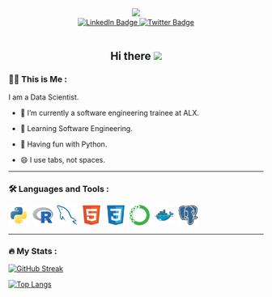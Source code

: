 
<!--introductory gif -->
<div id="header" align="center">
  <img src="https://media.giphy.com/media/RbDKaczqWovIugyJmW/giphy.gif" width="300"/>
</div>


<!--social media badges-->
<div id="badges" align="center">
  <a href="www.linkedin.com/in/r-owino">
    <img src="https://img.shields.io/badge/LinkedIn-blue?style=for-the-badge&logo=linkedin&logoColor=white" alt="LinkedIn Badge"/>
  </a>
  <a href="https://twitter.com/_RRW2">
    <img src="https://img.shields.io/badge/Twitter-blue?style=for-the-badge&logo=twitter&logoColor=white" alt="Twitter Badge"/>
  </a>
  <!--
  <a href="https://leetcode.com/BlvckRose_/">
    <img src="https://img.shields.io/badge/-LeetCode-FFA116?style=for-the-badge&logo=LeetCode&logoColor=black" alt="Leetcode Badge"/>
  </a>
  -->
  
</div>


<!--profile views stats-->
<div id="views" align="center">
  <img src="https://komarev.com/ghpvc/?username=R-Owino&style=flat-square&color=blue" alt=""/>
</div>


<!--greetings section-->
<h2 align="center">
  Hi there
  <img src="https://media.giphy.com/media/hvRJCLFzcasrR4ia7z/giphy.gif" width="30px"/>
</h2>


<!--banner section-->
<!-- <div align="center">
  <img src="https://media.giphy.com/media/dyzew7Py7bnW9DiJJj/giphy.gif" width="600" height="300"/>
</div> -->

<!--About me section-->


### :woman_technologist: This is Me :

I am a Data Scientist.

- :telescope: I’m currently a software engineering trainee at ALX.

- :seedling: Learning Software Engineering.

- 🥳 Having fun with Python.

- 😄 I use tabs, not spaces.
<!--
- :mailbox: Let's connect: [![Linkedin Badge](https://img.shields.io/badge/LinkedIn-blue?style=for-the-badge&logo=linkedin&logoColor=white)](www.linkedin.com/in/r-owino) and [![Twitter Badge](https://img.shields.io/badge/Twitter-blue?style=for-the-badge&logo=twitter&logoColor=white)](https://twitter.com/_RRW2)
-->

<!--tools and languages section-->
---

### :hammer_and_wrench: Languages and Tools :

<div>
  <img src="https://github.com/devicons/devicon/blob/master/icons/python/python-original.svg" title="Python" alt="Python" width="40" height="40"/>&nbsp;
  <img src="https://github.com/devicons/devicon/blob/master/icons/r/r-original.svg" title="R" alt="R" width="40" height="40"/>&nbsp;
  <img src="https://github.com/devicons/devicon/blob/master/icons/mysql/mysql-original.svg" title="MySQL"  alt="MySQL" width="40" height="40"/>&nbsp;
  <img src="https://github.com/devicons/devicon/blob/master/icons/html5/html5-original.svg" title="HTML5" alt="HTML5" width="40" height="40"/>&nbsp;
  <img src="https://github.com/devicons/devicon/blob/master/icons/css3/css3-original.svg" title="CSS3" alt="CSS3" width="40" height="40"/>&nbsp;
  <img src="https://github.com/devicons/devicon/blob/master/icons/anaconda/anaconda-original.svg" title="Anaconda" alt="Anaconda" width="40" height="40"/>&nbsp;
  <img src="https://github.com/devicons/devicon/blob/master/icons/docker/docker-original.svg" title="Docker" alt="Docker" width="40" height="40"/>&nbsp;
  <img src="https://github.com/devicons/devicon/blob/master/icons/postgresql/postgresql-original.svg" title="Postgre" alt="Postgre" width="40" height="40"/>&nbsp;
  <!--<img src="https://github.com/devicons/devicon/blob/master/icons/figma/figma-original.svg" title="Figma" alt="Figma" width="40" height="40"/>&nbsp;-->
  <!--<img src="https://github.com/devicons/devicon/blob/master/icons/canva/canva-original.svg" title="Canva" alt="Canva" width="40" height="40"/>&nbsp;-->
</div>

<!--stats section -->
---

### :fire: My Stats :

[![GitHub Streak](http://github-readme-streak-stats.herokuapp.com?user=R-Owino&theme=dark&background=000000)](https://git.io/streak-stats)

[![Top Langs](https://github-readme-stats.vercel.app/api/top-langs/?username=R-Owino&layout=compact&theme=vision-friendly-dark)](https://github.com/anuraghazra/github-readme-stats)
